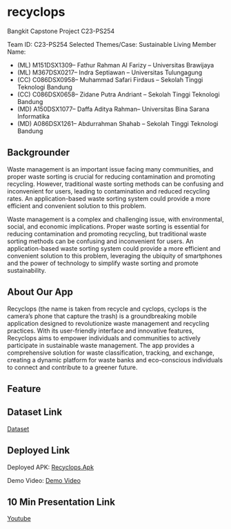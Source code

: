# recyclops
Bangkit Capstone Project C23-PS254

Team ID: C23-PS254
Selected Themes/Case: Sustainable Living
Member Name:
- (ML) M151DSX1309– Fathur Rahman Al Farizy – Universitas Brawijaya
- (ML) M367DSX0217– Indra Septiawan – Universitas Tulungagung
- (CC) C086DSX0958– Muhammad Safari Firdaus – Sekolah Tinggi Teknologi Bandung
- (CC) C086DSX0658– Zidane Putra Andriant – Sekolah Tinggi Teknologi Bandung
- (MD) A150DSX1077– Daffa Aditya Rahman– Universitas Bina Sarana Informatika
- (MD) A086DSX1261– Abdurrahman Shahab – Sekolah Tinggi Teknologi Bandung

## Backgrounder
Waste management is an important issue facing many communities, and proper waste sorting is crucial for reducing contamination and promoting recycling. However, traditional waste sorting methods can be confusing and inconvenient for users, leading to contamination and reduced recycling rates. An application-based waste sorting system could provide a more efficient and convenient solution to this problem.

Waste management is a complex and challenging issue, with environmental, social, and economic implications. Proper waste sorting is essential for reducing contamination and promoting recycling, but traditional waste sorting methods can be confusing and inconvenient for users. An application-based waste sorting system could provide a more efficient and convenient solution to this problem, leveraging the ubiquity of smartphones and the power of technology to simplify waste sorting and promote sustainability. 

## About Our App

Recyclops (the name is taken from recycle and cyclops, cyclops is the camera’s phone that capture the trash) is a groundbreaking mobile application designed to revolutionize waste management and recycling practices. With its user-friendly interface and innovative features, Recyclops aims to empower individuals and communities to actively participate in sustainable waste management. The app provides a comprehensive solution for waste classification, tracking, and exchange, creating a dynamic platform for waste banks and eco-conscious individuals to connect and contribute to a greener future.

## Feature

## Dataset Link

[Dataset]

## Deployed Link

Deployed APK:
[Recyclops.Apk] 

Demo Video:
[Demo Video]    

## 10 Min Presentation Link

[Youtube]

[//]: # (These are reference links used in the body of this note and get stripped out when the markdown processor does its job. There is no need to format nicely because it shouldn't be seen. Thanks SO - http://stackoverflow.com/questions/4823468/store-comments-in-markdown-syntax)

   [Recyclops.Apk]: <https://drive.google.com/file/d/1oiVZEyde-X9bimXCD_4AnTcQBMvcFOTN/view?usp=sharing>
   [Demo Video]: <https://drive.google.com/file/d/1lUxnFKxhfeuqe0JGoEiejdkDWzt24pa-/view?usp=sharing>
   [Dataset]: <https://www.kaggle.com/datasets/40801637f6f0746c8ee76e66812da0bc51363e1b707737f05085777528a6859a>
   [Youtube]: <https://youtu.be/VPozlOGYTYc>
